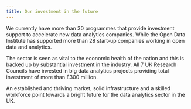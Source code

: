 ```yaml
---
title: Our investment in the future
---
```


We currently have more than 30 programmes that provide investment support to accelerate new data analytics companies. While the Open Data Institute has supported more than 28 start-up companies working in open data and analytics.

The sector is seen as vital to the economic health of the nation and this is backed up by substantial investment in the industry. All 7 UK Research Councils have invested in big data analytics projects providing total investment of more than £300 million.  

An established and thriving market, solid infrastructure and a skilled workforce point towards a bright future for the data analytics sector in the UK.